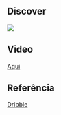 ## Discover

<img src="https://user-images.githubusercontent.com/30422190/98856977-26f30d80-243d-11eb-9c40-80df49e3bf8c.png" >

## Video

[Aqui]()

## Referência

[Dribble](https://dribbble.com/shots/10740418-Friday-The-13th/attachments/2408310?mode=media)
